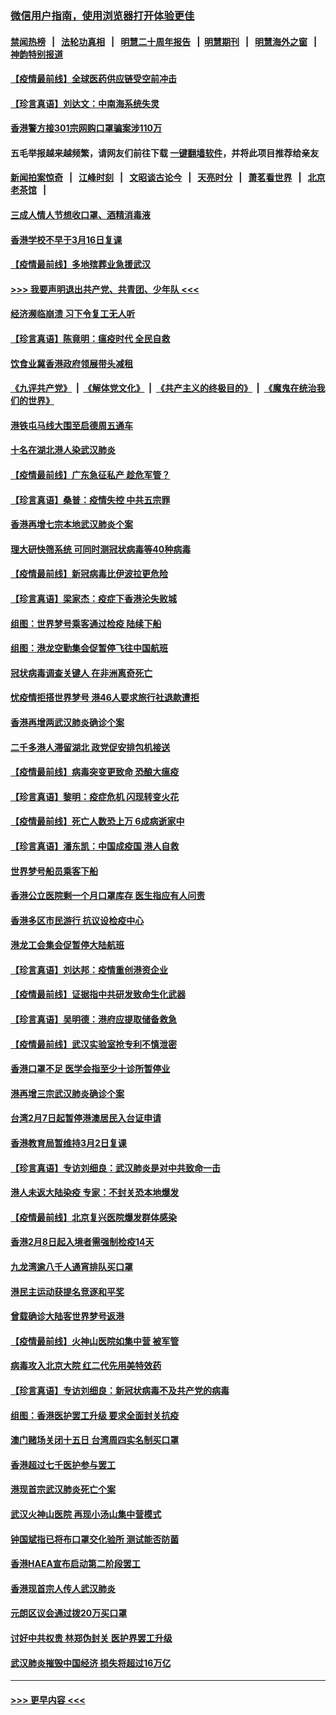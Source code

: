 ### [微信用户指南，使用浏览器打开体验更佳](https://github.com/gfw-breaker/banned-news1/blob/master/indexes/wechat-guide.md?t=0)
#### [禁闻热榜](热点新闻.md?t=0)  &nbsp;&nbsp;|&nbsp;&nbsp; [法轮功真相](https://github.com/gfw-breaker/truth/blob/master/README.md?t=0) &nbsp;&nbsp;|&nbsp;&nbsp; [明慧二十周年报告](https://github.com/gfw-breaker/mh-reports/blob/master/README.md?t=0) &nbsp;&nbsp;|&nbsp;&nbsp;[明慧期刊](https://github.com/gfw-breaker/mh-qikan) &nbsp;&nbsp;|&nbsp;&nbsp; [明慧海外之窗](https://github.com/gfw-breaker/mh-news/blob/master/README.md?t=0) &nbsp;&nbsp;|&nbsp;&nbsp; [神韵特别报道](https://github.com/gfw-breaker/mh-news/blob/master/shenyun.md?t=0)
#### [【疫情最前线】全球医药供应链受空前冲击](../pages/nsc415/n11869614.md?t=02161033) 
#### [【珍言真语】刘达文：中南海系统失灵](../pages/nsc415/n11869465.md?t=02161033) 
#### [香港警方接301宗网购口罩骗案涉110万](../pages/nsc415/n11867572.md?t=02161033) 
#### 五毛举报越来越频繁，请网友们前往下载 [一键翻墙软件](https://github.com/gfw-breaker/ssr-accounts)，并将此项目推荐给亲友
#### [新闻拍案惊奇](https://github.com/gfw-breaker/banned-news1/blob/master/pages/link4.md) &nbsp;&nbsp;|&nbsp;&nbsp; [江峰时刻](https://github.com/gfw-breaker/banned-news1/blob/master/pages/link4.md) &nbsp;&nbsp;|&nbsp;&nbsp; [文昭谈古论今](https://github.com/gfw-breaker/banned-news1/blob/master/pages/link4.md) &nbsp;&nbsp;|&nbsp;&nbsp; [天亮时分](https://github.com/gfw-breaker/banned-news1/blob/master/pages/link4.md) &nbsp;&nbsp;|&nbsp;&nbsp; [萧茗看世界](https://github.com/gfw-breaker/banned-news1/blob/master/pages/link4.md) &nbsp;&nbsp;|&nbsp;&nbsp; [北京老茶馆](https://github.com/gfw-breaker/banned-news1/blob/master/pages/link4.md) &nbsp;&nbsp;|&nbsp;&nbsp; 
#### [三成人情人节想收口罩、酒精消毒液](../pages/nsc415/n11867523.md?t=02161033) 
#### [香港学校不早于3月16日复课](../pages/nsc415/n11867498.md?t=02161033) 
#### [【疫情最前线】多地殡葬业急援武汉](../pages/nsc415/n11866914.md?t=02161033) 
#### [>>> 我要声明退出共产党、共青团、少年队 <<<](https://github.com/begood0513/goodnews/blob/master/quit/letter.md) 
#### [经济濒临崩溃 习下令复工无人听](../pages/nsc415/n11867269.md?t=02161033) 
#### [【珍言真语】陈竟明：瘟疫时代 全民自救](../pages/nsc415/n11866765.md?t=02161033) 
#### [饮食业冀香港政府领展带头减租](../pages/nsc415/n11864876.md?t=02161033) 
#### [《九评共产党》](https://github.com/begood0513/9ping.md/blob/master/README.md) &nbsp;|&nbsp; [《解体党文化》](../../../../jtdwh.md/blob/master/README.md)  &nbsp;|&nbsp; [《共产主义的终极目的》](../../../../gczydzjmd.md/blob/master/README.md) &nbsp;|&nbsp; [《魔鬼在统治我们的世界》](../../../../mgztzwmdsj.md/blob/master/README.md) 
#### [港铁屯马线大围至启德周五通车](../pages/nsc415/n11864842.md?t=02161033) 
#### [十名在湖北港人染武汉肺炎](../pages/nsc415/n11864807.md?t=02161033) 
#### [【疫情最前线】广东急征私产 趁危军管？](../pages/nsc415/n11864205.md?t=02161033) 
#### [【珍言真语】桑普：疫情失控 中共五宗罪](../pages/nsc415/n11864157.md?t=02161033) 
#### [香港再增七宗本地武汉肺炎个案](../pages/nsc415/n11862405.md?t=02161033) 
#### [理大研快筛系统 可同时测冠状病毒等40种病毒](../pages/nsc415/n11862376.md?t=02161033) 
#### [【疫情最前线】新冠病毒比伊波拉更危险](../pages/nsc415/n11862199.md?t=02161033) 
#### [【珍言真语】梁家杰：疫症下香港沦失败城](../pages/nsc415/n11861588.md?t=02161033) 
#### [组图：世界梦号乘客通过检疫 陆续下船](../pages/nsc415/n11858302.md?t=02161033) 
#### [组图：港龙空勤集会促暂停飞往中国航班](../pages/nsc415/n11858190.md?t=02161033) 
#### [冠状病毒调查关键人 在非洲离奇死亡](../pages/nsc415/n11859798.md?t=02161033) 
#### [忧疫情拒搭世界梦号 港46人要求旅行社退款遭拒](../pages/nsc415/n11859849.md?t=02161033) 
#### [香港再增两武汉肺炎确诊个案](../pages/nsc415/n11859833.md?t=02161033) 
#### [二千多港人滞留湖北 政党促安排包机接送](../pages/nsc415/n11859831.md?t=02161033) 
#### [【疫情最前线】病毒突变更致命 恐酿大瘟疫](../pages/nsc415/n11859604.md?t=02161033) 
#### [【珍言真语】黎明：疫症危机 闪现转变火花](../pages/nsc415/n11859199.md?t=02161033) 
#### [【疫情最前线】死亡人数恐上万 6成病逝家中](../pages/nsc415/n11856687.md?t=02161033) 
#### [【珍言真语】潘东凯：中国成疫国 港人自救](../pages/nsc415/n11856962.md?t=02161033) 
#### [世界梦号船员乘客下船](../pages/nsc415/n11856883.md?t=02161033) 
#### [香港公立医院剩一个月口罩库存 医生指应有人问责](../pages/nsc415/n11856875.md?t=02161033) 
#### [香港多区市民游行 抗议设检疫中心](../pages/nsc415/n11856866.md?t=02161033) 
#### [港龙工会集会促暂停大陆航班](../pages/nsc415/n11856840.md?t=02161033) 
#### [【珍言真语】刘达邦：疫情重创港资企业](../pages/nsc415/n11854274.md?t=02161033) 
#### [【疫情最前线】证据指中共研发致命生化武器](../pages/nsc415/n11853087.md?t=02161033) 
#### [【珍言真语】吴明德：港府应提取储备救急](../pages/nsc415/n11852734.md?t=02161033) 
#### [【疫情最前线】武汉实验室抢专利不慎泄密](../pages/nsc415/n11850310.md?t=02161033) 
#### [香港口罩不足 医学会指至少十诊所暂停业](../pages/nsc415/n11850301.md?t=02161033) 
#### [港再增三宗武汉肺炎确诊个案](../pages/nsc415/n11850328.md?t=02161033) 
#### [台湾2月7日起暂停港澳居民入台证申请](../pages/nsc415/n11850304.md?t=02161033) 
#### [香港教育局暂维持3月2日复课](../pages/nsc415/n11850260.md?t=02161033) 
#### [【珍言真语】专访刘细良：武汉肺炎是对中共致命一击](../pages/nsc415/n11849934.md?t=02161033) 
#### [港人未返大陆染疫 专家：不封关恐本地爆发](../pages/nsc415/n11848021.md?t=02161033) 
#### [【疫情最前线】北京复兴医院爆发群体感染](../pages/nsc415/n11847626.md?t=02161033) 
#### [香港2月8日起入境者需强制检疫14天](../pages/nsc415/n11847658.md?t=02161033) 
#### [九龙湾逾八千人通宵排队买口罩](../pages/nsc415/n11847647.md?t=02161033) 
#### [港民主运动获提名竞逐和平奖](../pages/nsc415/n11847633.md?t=02161033) 
#### [曾载确诊大陆客世界梦号返港](../pages/nsc415/n11847608.md?t=02161033) 
#### [【疫情最前线】火神山医院如集中营 被军管](../pages/nsc415/n11847524.md?t=02161033) 
#### [病毒攻入北京大院 红二代先用美特效药](../pages/nsc415/n11847427.md?t=02161033) 
#### [【珍言真语】专访刘细良：新冠状病毒不及共产党的病毒](../pages/nsc415/n11847164.md?t=02161033) 
#### [组图：香港医护罢工升级 要求全面封关抗疫](../pages/nsc415/n11844107.md?t=02161033) 
#### [澳门赌场关闭十五日 台湾周四实名制买口罩](../pages/nsc415/n11845083.md?t=02161033) 
#### [香港超过七千医护参与罢工](../pages/nsc415/n11845051.md?t=02161033) 
#### [港现首宗武汉肺炎死亡个案](../pages/nsc415/n11844998.md?t=02161033) 
#### [武汉火神山医院 再现小汤山集中营模式](../pages/nsc415/n11844763.md?t=02161033) 
#### [钟国斌指已将布口罩交化验所 测试能否防菌](../pages/nsc415/n11842783.md?t=02161033) 
#### [香港HAEA宣布启动第二阶段罢工](../pages/nsc415/n11842723.md?t=02161033) 
#### [香港现首宗人传人武汉肺炎](../pages/nsc415/n11842766.md?t=02161033) 
#### [元朗区议会通过拨20万买口罩](../pages/nsc415/n11842754.md?t=02161033) 
#### [讨好中共权贵 林郑伪封关 医护界罢工升级](../pages/nsc415/n11842359.md?t=02161033) 
#### [武汉肺炎摧毁中国经济 损失将超过16万亿](../pages/nsc415/n11839723.md?t=02161033) 

----
#### [ >>> 更早内容 <<< ](../indexes/nsc415-earlier.md)

